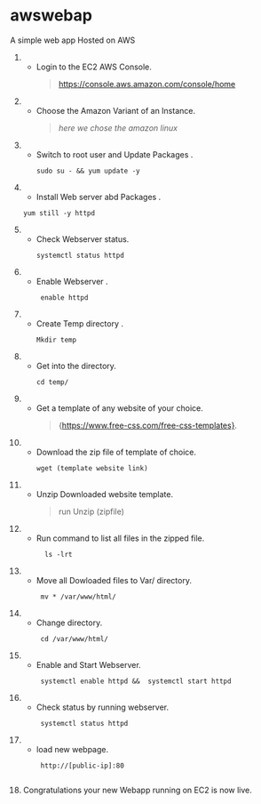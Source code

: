 # awswebap
A simple web app Hosted on AWS
1. - Login to the EC2 AWS Console.
     > https://console.aws.amazon.com/console/home
     
2. - Choose the Amazon Variant of an Instance.
      > *here we chose the amazon linux*
3. - Switch to root user and Update Packages .
     ```linux
     sudo su - && yum update -y
     
4.  - Install Web server abd Packages .
     ``` linux 
     yum still -y httpd
5. - Check Webserver status.
      ``` linux 
      systemctl status httpd
6. - Enable Webserver .
      ``` linux 
       enable httpd
7. - Create Temp directory .
     ``` linux
     Mkdir temp
8. - Get into the directory.
      ``` linux
      cd temp/
9. - Get a template of any website of your choice.
     > {https://www.free-css.com/free-css-templates}.
    
10. - Download the zip file of template of choice.
      ``` linux
      wget (template website link)
      
11.  -  Unzip Downloaded website template.
        > run Unzip (zipfile)
        
12.  -  Run command to list all files in the zipped file.
         ``` linux
           ls -lrt 

13.  -  Move all Dowloaded files to Var/ directory.
        ``` linux
         mv * /var/www/html/
        
14. -  Change directory.
        ``` linux
         cd /var/www/html/
        
15. -  Enable and Start Webserver.
         ``` linux
          systemctl enable httpd &&  systemctl start httpd
      
16. -  Check status by running webserver.
         ``` linux
          systemctl status httpd
         
17. -  load new webpage.
        ``` linux
         http://[public-ip]:80
      
18. Congratulations your new Webapp running on EC2 is now live. 
